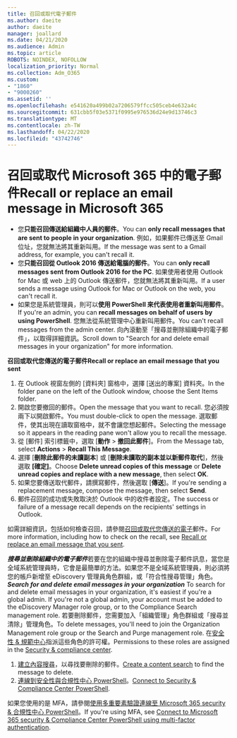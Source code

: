 ```yaml
---
title: 召回或取代電子郵件
ms.author: daeite
author: daeite
manager: joallard
ms.date: 04/21/2020
ms.audience: Admin
ms.topic: article
ROBOTS: NOINDEX, NOFOLLOW
localization_priority: Normal
ms.collection: Adm_O365
ms.custom:
- "1860"
- "9000260"
ms.assetid: ''
ms.openlocfilehash: e541620a499b02a7206579ffcc505ceb4e632a4c
ms.sourcegitcommit: 631cbb5f03e5371f0995e976536d24e9d13746c3
ms.translationtype: MT
ms.contentlocale: zh-TW
ms.lasthandoff: 04/22/2020
ms.locfileid: "43742746"
---
```

# <a name="recall-or-replace-an-email-message-in-microsoft-365"></a><span data-ttu-id="2850e-102">召回或取代 Microsoft 365 中的電子郵件</span><span class="sxs-lookup"><span data-stu-id="2850e-102">Recall or replace an email message in Microsoft 365</span></span>

- <span data-ttu-id="2850e-103">您**只能召回傳送給組織中人員的郵件**。</span><span class="sxs-lookup"><span data-stu-id="2850e-103">You can **only recall messages that are sent to people in your organization**.</span></span> <span data-ttu-id="2850e-104">例如，如果郵件已傳送至 Gmail 位址，您就無法將其重新叫用。</span><span class="sxs-lookup"><span data-stu-id="2850e-104">If the message was sent to a Gmail address, for example, you can't recall it.</span></span>
- <span data-ttu-id="2850e-105">您**只能召回從 Outlook 2016 傳送給電腦的郵件**。</span><span class="sxs-lookup"><span data-stu-id="2850e-105">You can **only recall messages sent from Outlook 2016 for the PC**.</span></span> <span data-ttu-id="2850e-106">如果使用者使用 Outlook for Mac 或 web 上的 Outlook 傳送郵件，您就無法將其重新叫用。</span><span class="sxs-lookup"><span data-stu-id="2850e-106">If a user sends a message using Outlook for Mac or Outlook on the web, you can't recall it.</span></span>
- <span data-ttu-id="2850e-107">如果您是系統管理員，則可以**使用 PowerShell 來代表使用者重新叫用郵件**。</span><span class="sxs-lookup"><span data-stu-id="2850e-107">If you're an admin, you can **recall messages on behalf of users by using PowerShell**.</span></span> <span data-ttu-id="2850e-108">您無法從系統管理中心重新叫用郵件。</span><span class="sxs-lookup"><span data-stu-id="2850e-108">You can't recall messages from the admin center.</span></span> <span data-ttu-id="2850e-109">向內滾動至「搜尋並刪除組織中的電子郵件」，以取得詳細資訊。</span><span class="sxs-lookup"><span data-stu-id="2850e-109">Scroll down to "Search for and delete email messages in your organization" for more information.</span></span>

<span data-ttu-id="2850e-110">**召回或取代您傳送的電子郵件**</span><span class="sxs-lookup"><span data-stu-id="2850e-110">**Recall or replace an email message that you sent**</span></span>

1. <span data-ttu-id="2850e-111">在 Outlook 視窗左側的 [資料夾] 窗格中，選擇 [送出的專案] 資料夾。</span><span class="sxs-lookup"><span data-stu-id="2850e-111">In the folder pane on the left of the Outlook window, choose the Sent Items folder.</span></span>
2. <span data-ttu-id="2850e-112">開啟您要撤回的郵件。</span><span class="sxs-lookup"><span data-stu-id="2850e-112">Open the message that you want to recall.</span></span> <span data-ttu-id="2850e-113">您必須按兩下以開啟郵件。</span><span class="sxs-lookup"><span data-stu-id="2850e-113">You must double-click to open the message.</span></span> <span data-ttu-id="2850e-114">選取郵件，使其出現在讀取窗格中，就不會讓您想起郵件。</span><span class="sxs-lookup"><span data-stu-id="2850e-114">Selecting the message so it appears in the reading pane won't allow you to recall the message.</span></span>
3. <span data-ttu-id="2850e-115">從 [郵件] 索引標籤中，選取 [**動作** > **撤回此郵件**]。</span><span class="sxs-lookup"><span data-stu-id="2850e-115">From the Message tab, select **Actions** > **Recall This Message**.</span></span>
4. <span data-ttu-id="2850e-116">選擇 [**刪除此郵件的未讀副本**] 或 [**刪除未讀取的副本並以新郵件取代**]，然後選取 **[確定]**。</span><span class="sxs-lookup"><span data-stu-id="2850e-116">Choose **Delete unread copies of this message** or **Delete unread copies and replace with a new message**, then select **OK**.</span></span>
5. <span data-ttu-id="2850e-117">如果您要傳送取代郵件，請撰寫郵件，然後選取 [**傳送**]。</span><span class="sxs-lookup"><span data-stu-id="2850e-117">If you're sending a replacement message, compose the message, then select **Send**.</span></span>
6. <span data-ttu-id="2850e-118">郵件召回的成功或失敗取決於 Outlook 中的收件者設定。</span><span class="sxs-lookup"><span data-stu-id="2850e-118">The success or failure of a message recall depends on the recipients' settings in Outlook.</span></span>

<span data-ttu-id="2850e-119">如需詳細資訊，包括如何檢查召回，請參閱[召回或取代您傳送的電子](https://support.office.com/article/35027f88-d655-4554-b4f8-6c0729a723a0)郵件。</span><span class="sxs-lookup"><span data-stu-id="2850e-119">For more information, including how to check on the recall, see [Recall or replace an email message that you sent](https://support.office.com/article/35027f88-d655-4554-b4f8-6c0729a723a0).</span></span>

<span data-ttu-id="2850e-120">***搜尋並刪除組織中的電子郵件***若要在您的組織中搜尋並刪除電子郵件訊息，當您是全域系統管理員時，它會是最簡單的方法。如果您不是全域系統管理員，則必須將您的帳戶新增至 eDiscovery 管理員角色群組，或「符合性搜尋管理」角色。</span><span class="sxs-lookup"><span data-stu-id="2850e-120">***Search for and delete email messages in your organization*** To search for and delete email messages in your organization, it's easiest if you're a global admin. If you're not a global admin, your account must be added to the eDiscovery Manager role group, or to the Compliance Search management role.</span></span> <span data-ttu-id="2850e-121">若要刪除郵件，您需要加入「組織管理」角色群組或「搜尋並清除」管理角色。</span><span class="sxs-lookup"><span data-stu-id="2850e-121">To delete messages, you'll need to join the Organization Management role group or the Search and Purge management role.</span></span> <span data-ttu-id="2850e-122">在[安全性 & 規範中心](https://protection.office.com/)指派這些角色的許可權。</span><span class="sxs-lookup"><span data-stu-id="2850e-122">Permissions to these roles are assigned in the [Security & compliance center](https://protection.office.com/).</span></span>

1. <span data-ttu-id="2850e-123">[建立內容搜尋](https://docs.microsoft.com/office365/securitycompliance/content-search)，以尋找要刪除的郵件。</span><span class="sxs-lookup"><span data-stu-id="2850e-123">[Create a content search](https://docs.microsoft.com/office365/securitycompliance/content-search) to find the message to delete.</span></span>
2. <span data-ttu-id="2850e-124">[連線到安全性與合規性中心 PowerShell](https://docs.microsoft.com/powershell/exchange/office-365-scc/connect-to-scc-powershell/connect-to-scc-powershell?view=exchange-ps)。</span><span class="sxs-lookup"><span data-stu-id="2850e-124">[Connect to Security & Compliance Center PowerShell](https://docs.microsoft.com/powershell/exchange/office-365-scc/connect-to-scc-powershell/connect-to-scc-powershell?view=exchange-ps).</span></span> 

<span data-ttu-id="2850e-125">如果您使用的是 MFA，請參閱[使用多重要素驗證連線至 Microsoft 365 security & 合規性中心 PowerShell](https://docs.microsoft.com/powershell/exchange/office-365-scc/connect-to-scc-powershell/mfa-connect-to-scc-powershell?view=exchange-ps)。</span><span class="sxs-lookup"><span data-stu-id="2850e-125">If you're using MFA, see [Connect to Microsoft 365 security & Compliance Center PowerShell using multi-factor authentication](https://docs.microsoft.com/powershell/exchange/office-365-scc/connect-to-scc-powershell/mfa-connect-to-scc-powershell?view=exchange-ps).</span></span> 
